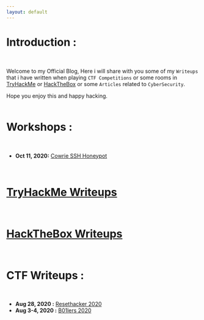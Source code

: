```yaml
---
layout: default
---
```


# Introduction :
<br>

Welcome to my Official Blog, Here i will share with you some of my `Writeups` that i have written when playing `CTF Competitions` or some rooms in [TryHackMe](https://tryhackme.com/) or [HackTheBox](https://www.hackthebox.eu/) or some `Articles` related to `CyberSecurity`.

Hope you enjoy this and happy hacking.<br>
<br>

# Workshops :
<br>

- **Oct 11, 2020:** [Cowrie SSH Honeypot](./posts/workshops/cowrie_honeypot/project.md)
<br>

# [TryHackMe Writeups](./posts/Tryhackme_Page/index.md)
<br>


# [HackTheBox Writeups](./posts/Hackthebox_Page/index.md)
<br>


# CTF Writeups :
<br>

- **Aug 28, 2020  :** [Resethacker 2020](./posts/ctf/resethacker/resethacker.md)
- **Aug 3-4, 2020 :** [B01lers 2020](./posts/ctf/b01lers/b01lers.md)

<br>
<br>
<br>
